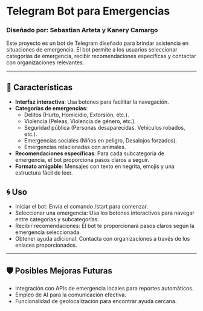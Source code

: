 # Telegram Bot para Emergencias

### **Diseñado por: Sebastian Arteta y Kanery Camargo**

Este proyecto es un bot de Telegram diseñado para brindar asistencia en situaciones de emergencia. El bot permite a los usuarios seleccionar categorías de emergencia, recibir recomendaciones específicas y contactar con organizaciones relevantes.

---

## 🚀 **Características**

- **Interfaz interactiva**: Usa botones para facilitar la navegación.
- **Categorías de emergencias**:
  - Delitos (Hurto, Homicidio, Extorsión, etc.).
  - Violencia (Peleas, Violencia de género, etc.).
  - Seguridad pública (Personas desaparecidas, Vehículos robados, etc.).
  - Emergencias sociales (Niños en peligro, Desalojos forzados).
  - Emergencias relacionadas con animales.
- **Recomendaciones específicas**: Para cada subcategoría de emergencia, el bot proporciona pasos claros a seguir.
- **Formato amigable**: Mensajes con texto en negrita, emojis y una estructura fácil de leer.

## 🌀 Uso
- Iniciar el bot: Envía el comando /start para comenzar.
- Seleccionar una emergencia: Usa los botones interactivos para navegar entre categorías y subcategorías.
- Recibir recomendaciones: El bot te proporcionará pasos claros según la emergencia seleccionada.
- Obtener ayuda adicional: Contacta con organizaciones a través de los enlaces proporcionados.

---

## 🛡️ Posibles Mejoras Futuras
- Integración con APIs de emergencia locales para reportes automáticos.
- Empleo de AI para la comunicación efectiva.
- Funcionalidad de geolocalización para encontrar ayuda cercana.

